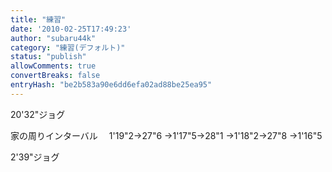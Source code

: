 ```yaml
---
title: "練習"
date: '2010-02-25T17:49:23'
author: "subaru44k"
category: "練習(デフォルト)"
status: "publish"
allowComments: true
convertBreaks: false
entryHash: "be2b583a90e6dd6efa02ad88be25ea95"
---
```

20'32"ジョグ

家の周りインターバル
　1'19"2→27"6
→1'17"5→28"1
→1'18"2→27"8
→1'16"5

2'39"ジョグ
